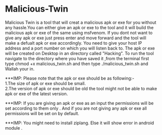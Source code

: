 # Malicious-Twin
Malicious Twin is a tool that will creat a malicious apk or exe for you without any hassle.You can either give an apk or exe to the tool and it will build the malicious apk or exe of the same using msfvenom. If you dont not want to give any apk or exe just press enter and move forward and the tool will make a defualt apk or exe accordingly. You need to give your host IP address and a port number on which you will listen back to. The apk or exe will be created on Desktop in an directory called "Hacking". To run the tool navigate to the directory where you have saved it ,from the terminal first type chmod +x malicious_twin.sh and then type ./malicious_twin.sh and Wallah your in.


***IMP: Please note that the apk or exe should be as following:-             
        1.The size of apk or exe should be small.        
        2.The version of apk or exe should be old the tool might not be able to make apk or exe of the latest version.
        
***IMP: If you are giving an apk or exe as an input the permissions will be set according to them only . And if you are not giving any apk or exe all permissions will be set on by default. 

***IMP: You might need to install ziplang. Else it will show error in android module . 

